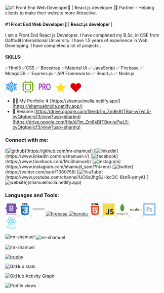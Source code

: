 ![#1 Front End Web Developer🚀 | React.js developer |🤝 Partner - Helping clients to make their website more Attractive.](https://pbs.twimg.com/profile_banners/1064557797025603584/1657028571/1500x500)
#### #1 Front End Web Developer🚀 | React.js developer | 
 
I am a Front End React js Developer. I have completed my B.Sc. in CSE from Daffodil International University. I have 1.5 years of experience in Web Developing.  I have completed a lot of projects . 

#### SKILLS: 
✅Html5 ✅CSS ✅ Bootstrap
✅Material Ui ✅ JavaScript ✅ Firebase
✅ MongoDB ✅ Express.js✅ API Frameworks 
✅ React.js ✅ Node.js    

<a href='https://archiveprogram.github.com/'><img src='https://raw.githubusercontent.com/acervenky/animated-github-badges/master/assets/acbadge.gif' width='40' height='40'></a> <a href='https://docs.github.com/en/developers'><img src='https://raw.githubusercontent.com/acervenky/animated-github-badges/master/assets/devbadge.gif' width='40' height='40'></a> <a href='https://github.com/pricing'><img src='https://raw.githubusercontent.com/acervenky/animated-github-badges/master/assets/pro.gif' width='40' height='40'></a> <a href='https://stars.github.com/'><img src='https://raw.githubusercontent.com/acervenky/animated-github-badges/master/assets/starbadge.gif' width='35' height='35'></a> <a href='https://docs.github.com/en/github/supporting-the-open-source-community-with-github-sponsors'><img src='https://raw.githubusercontent.com/acervenky/animated-github-badges/master/assets/sponsorbadge.gif' width='35' height='35'></a> 
 
- 👨‍💻 My Portfolio ⬇ [https://shamuelmolla.netlify.app/](https://shamuelmolla.netlify.app/)
- 📄 Resume [https://drive.google.com/file/d/1m_Zm8kBfTBqr-w7wL5-byQtgtpejicf3/view?usp=sharing](https://drive.google.com/file/d/1m_Zm8kBfTBqr-w7wL5-byQtgtpejicf3/view?usp=sharing)
 
<h3 align="left">Connect with me:</h3>
[<img src='https://cdn.jsdelivr.net/npm/simple-icons@3.0.1/icons/github.svg' alt='github' height='40'>](https://github.com/mr-shamuel)  [<img src='https://cdn.jsdelivr.net/npm/simple-icons@3.0.1/icons/linkedin.svg' alt='linkedin' height='40'>](https://www.linkedin.com/in/shamuel-//)  [<img src='https://cdn.jsdelivr.net/npm/simple-icons@3.0.1/icons/facebook.svg' alt='facebook' height='40'>](https://www.facebook.com/Mr.Shamuel/)  [<img src='https://cdn.jsdelivr.net/npm/simple-icons@3.0.1/icons/instagram.svg' alt='instagram' height='40'>](https://www.instagram.com/shamuel_sam/?hl=en/)  [<img src='https://cdn.jsdelivr.net/npm/simple-icons@3.0.1/icons/twitter.svg' alt='twitter' height='40'>](https://twitter.com/sam71060758)  [<img src='https://cdn.jsdelivr.net/npm/simple-icons@3.0.1/icons/youtube.svg' alt='YouTube' height='40'>](https://www.youtube.com/channel/UC6dJhg6JHkcOC-6knR-pmyA)  [<img src='https://cdn.jsdelivr.net/npm/simple-icons@3.0.1/icons/icloud.svg' alt='website' height='40'>](shamuelmolla.netlify.app)  


 

<h3 align="left">Languages and Tools:</h3>
<p align="left"> <a href="https://getbootstrap.com" target="_blank" rel="noreferrer"> <img src="https://raw.githubusercontent.com/devicons/devicon/master/icons/bootstrap/bootstrap-plain-wordmark.svg" alt="bootstrap" width="40" height="40"/> </a> <a href="https://www.w3schools.com/css/" target="_blank" rel="noreferrer"> <img src="https://raw.githubusercontent.com/devicons/devicon/master/icons/css3/css3-original-wordmark.svg" alt="css3" width="40" height="40"/> </a> <a href="https://expressjs.com" target="_blank" rel="noreferrer"> <img src="https://raw.githubusercontent.com/devicons/devicon/master/icons/express/express-original-wordmark.svg" alt="express" width="40" height="40"/> </a> <a href="https://firebase.google.com/" target="_blank" rel="noreferrer"> <img src="https://www.vectorlogo.zone/logos/firebase/firebase-icon.svg" alt="firebase" width="40" height="40"/> </a> <a href="https://heroku.com" target="_blank" rel="noreferrer"> <img src="https://www.vectorlogo.zone/logos/heroku/heroku-icon.svg" alt="heroku" width="40" height="40"/> </a> <a href="https://www.w3.org/html/" target="_blank" rel="noreferrer"> <img src="https://raw.githubusercontent.com/devicons/devicon/master/icons/html5/html5-original-wordmark.svg" alt="html5" width="40" height="40"/> </a> <a href="https://developer.mozilla.org/en-US/docs/Web/JavaScript" target="_blank" rel="noreferrer"> <img src="https://raw.githubusercontent.com/devicons/devicon/master/icons/javascript/javascript-original.svg" alt="javascript" width="40" height="40"/> </a> <a href="https://www.mongodb.com/" target="_blank" rel="noreferrer"> <img src="https://raw.githubusercontent.com/devicons/devicon/master/icons/mongodb/mongodb-original-wordmark.svg" alt="mongodb" width="40" height="40"/> </a> <a href="https://nodejs.org" target="_blank" rel="noreferrer"> <img src="https://raw.githubusercontent.com/devicons/devicon/master/icons/nodejs/nodejs-original-wordmark.svg" alt="nodejs" width="40" height="40"/> </a> <a href="https://www.photoshop.com/en" target="_blank" rel="noreferrer"> <img src="https://raw.githubusercontent.com/devicons/devicon/master/icons/photoshop/photoshop-line.svg" alt="photoshop" width="40" height="40"/> </a> <a href="https://reactjs.org/" target="_blank" rel="noreferrer"> <img src="https://raw.githubusercontent.com/devicons/devicon/master/icons/react/react-original-wordmark.svg" alt="react" width="40" height="40"/> </a> </p>

<p><img align="left" src="https://github-readme-stats.vercel.app/api/top-langs?username=mr-shamuel&show_icons=true&locale=en&layout=compact" alt="mr-shamuel" /></p>

<p>&nbsp;<img align="center" src="https://github-readme-stats.vercel.app/api?username=mr-shamuel&show_icons=true&locale=en" alt="mr-shamuel" /></p>

<p><img align="center" src="https://github-readme-streak-stats.herokuapp.com/?user=mr-shamuel&" alt="mr-shamuel" /></p>



 [![trophy](https://github-profile-trophy.vercel.app/?username=mr-shamuel)](https://github.com/ryo-ma/github-profile-trophy)

![GitHub stats](https://github-readme-stats.vercel.app/api?username=mr-shamuel&show_icons=true&count_private=true)  

![GitHub Activity Graph](https://activity-graph.herokuapp.com/graph?username=mr-shamuel)  
 
 

 

![Profile views](https://gpvc.arturio.dev/mr-shamuel)  

 

